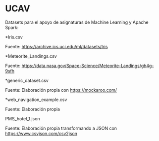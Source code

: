 # UCAV

Datasets para el apoyo de asignaturas de Machine Learning y Apache Spark:

*Iris.csv

Fuente: https://archive.ics.uci.edu/ml/datasets/Iris

*Meteorite_Landings.csv

Fuente: https://data.nasa.gov/Space-Science/Meteorite-Landings/gh4g-9sfh


*generic_dataset.csv

Fuente: Elaboración propia con https://mockaroo.com/

*web_navigation_example.csv

Fuente: Elaboración propia

PMS_hotel_1.json

Fuente: Elaboración propia transformando a JSON con https://www.csvjson.com/csv2json
